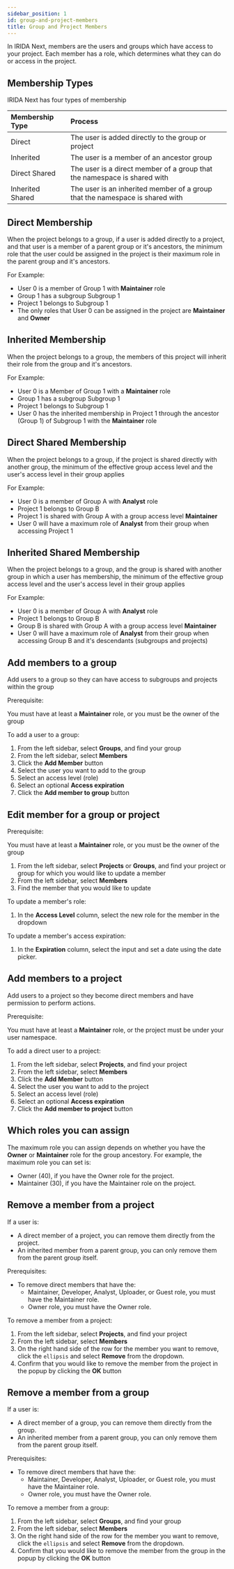 ```yaml
---
sidebar_position: 1
id: group-and-project-members
title: Group and Project Members
---
```


In IRIDA Next, members are the users and groups which have access to your project. Each member has a role, which determines what they can do or access in the project.

## Membership Types

IRIDA Next has four types of membership

| Membership Type  | Process                                                                      |
| :--------------- | :--------------------------------------------------------------------------- |
| Direct           | The user is added directly to the group or project                           |
| Inherited        | The user is a member of an ancestor group                                    |
| Direct Shared    | The user is a direct member of a group that the namespace is shared with     |
| Inherited Shared | The user is an inherited member of a group that the namespace is shared with |

## Direct Membership

When the project belongs to a group, if a user is added directly to a project, and that user is a member of a parent group or it's ancestors, the minimum role that the user could be assigned in the project is their maximum role in the parent group and it's ancestors.

For Example:

- User 0 is a member of Group 1 with **Maintainer** role
- Group 1 has a subgroup Subgroup 1
- Project 1 belongs to Subgroup 1
- The only roles that User 0 can be assigned in the project are **Maintainer** and **Owner**

## Inherited Membership

When the project belongs to a group, the members of this project will inherit their role from the group and it's ancestors.

For Example:

- User 0 is a Member of Group 1 with a **Maintainer** role
- Group 1 has a subgroup Subgroup 1
- Project 1 belongs to Subgroup 1
- User 0 has the inherited membership in Project 1 through the ancestor (Group 1) of Subgroup 1 with the **Maintainer** role

## Direct Shared Membership

When the project belongs to a group, if the project is shared directly with another group, the minimum of the effective group access level and the user's access level in their group applies

For Example:

- User 0 is a member of Group A with **Analyst** role
- Project 1 belongs to Group B
- Project 1 is shared with Group A with a group access level **Maintainer**
- User 0 will have a maximum role of **Analyst** from their group when accessing Project 1

## Inherited Shared Membership

When the project belongs to a group, and the group is shared with another group in which a user has membership, the minimum of the effective group access level and the user's access level in their group applies

For Example:

- User 0 is a member of Group A with **Analyst** role
- Project 1 belongs to Group B
- Group B is shared with Group A with a group access level **Maintainer**
- User 0 will have a maximum role of **Analyst** from their group when accessing Group B and it's descendants (subgroups and projects)

## Add members to a group

Add users to a group so they can have access to subgroups and projects within the group

Prerequisite:

You must have at least a **Maintainer** role, or you must be the owner of the group

To add a user to a group:

1. From the left sidebar, select **Groups**, and find your group
2. From the left sidebar, select **Members**
3. Click the **Add Member** button
4. Select the user you want to add to the group
5. Select an access level (role)
6. Select an optional **Access expiration**
7. Click the **Add member to group** button

## Edit member for a group or project

Prerequisite:

You must have at least a **Maintainer** role, or you must be the owner of the group

1. From the left sidebar, select **Projects** or **Groups**, and find your project or group for which you would like to update a member
2. From the left sidebar, select **Members**
3. Find the member that you would like to update

To update a member's role:

1. In the **Access Level** column, select the new role for the member in the dropdown

To update a member's access expiration:

1. In the **Expiration** column, select the input and set a date using the date picker.

## Add members to a project

Add users to a project so they become direct members and have permission to perform actions.

Prerequisite:

You must have at least a **Maintainer** role, or the project must be under your user namespace.

To add a direct user to a project:

1. From the left sidebar, select **Projects**, and find your project
2. From the left sidebar, select **Members**
3. Click the **Add Member** button
4. Select the user you want to add to the project
5. Select an access level (role)
6. Select an optional **Access expiration**
7. Click the **Add member to project** button

## Which roles you can assign

The maximum role you can assign depends on whether you have the **Owner** or **Maintainer** role for the group ancestory. For example, the maximum role you can set is:

- Owner (40), if you have the Owner role for the project.
- Maintainer (30), if you have the Maintainer role on the project.

## Remove a member from a project

If a user is:

- A direct member of a project, you can remove them directly from the project.
- An inherited member from a parent group, you can only remove them from the parent group itself.

Prerequisites:

- To remove direct members that have the:
  - Maintainer, Developer, Analyst, Uploader, or Guest role, you must have the Maintainer role.
  - Owner role, you must have the Owner role.

To remove a member from a project:

1. From the left sidebar, select **Projects**, and find your project
2. From the left sidebar, select **Members**
3. On the right hand side of the row for the member you want to remove, click the `ellipsis` and select **Remove** from the dropdown.
4. Confirm that you would like to remove the member from the project in the popup by clicking the **OK** button

## Remove a member from a group

If a user is:

- A direct member of a group, you can remove them directly from the group.
- An inherited member from a parent group, you can only remove them from the parent group itself.

Prerequisites:

- To remove direct members that have the:
  - Maintainer, Developer, Analyst, Uploader, or Guest role, you must have the Maintainer role.
  - Owner role, you must have the Owner role.

To remove a member from a group:

1. From the left sidebar, select **Groups**, and find your group
2. From the left sidebar, select **Members**
3. On the right hand side of the row for the member you want to remove, click the `ellipsis` and select **Remove** from the dropdown.
4. Confirm that you would like to remove the member from the group in the popup by clicking the **OK** button
